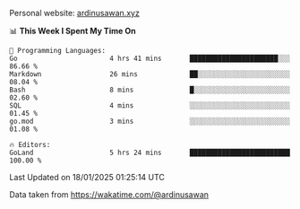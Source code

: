 Personal website: [ardinusawan.xyz](https://ardinusawan.xyz)

<!--START_SECTION:waka-->
📊 **This Week I Spent My Time On** 

```text
💬 Programming Languages: 
Go                       4 hrs 41 mins       ██████████████████████░░░   86.66 % 
Markdown                 26 mins             ██░░░░░░░░░░░░░░░░░░░░░░░   08.04 % 
Bash                     8 mins              █░░░░░░░░░░░░░░░░░░░░░░░░   02.60 % 
SQL                      4 mins              ░░░░░░░░░░░░░░░░░░░░░░░░░   01.45 % 
go.mod                   3 mins              ░░░░░░░░░░░░░░░░░░░░░░░░░   01.08 % 

🔥 Editors: 
GoLand                   5 hrs 24 mins       █████████████████████████   100.00 % 
```


 Last Updated on 18/01/2025 01:25:14 UTC
<!--END_SECTION:waka-->
Data taken from https://wakatime.com/@ardinusawan

